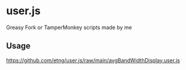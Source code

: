 # user.js
Greasy Fork or TamperMonkey scripts made by me

## Usage
https://github.com/etng/user.js/raw/main/avgBandWidthDisplay.user.js
